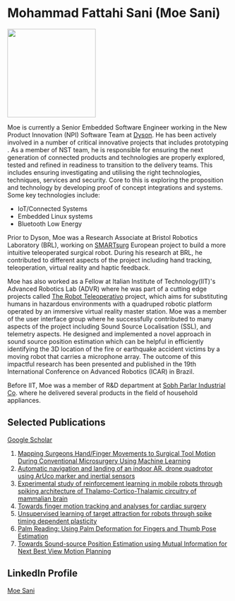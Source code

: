 # Mohammad Fattahi Sani (Moe Sani)

<img height="200" src="https://github.com/moe-sani/website/blob/master/moe.jpg?raw=true" width="200"/>

Moe is currently a Senior Embedded Software Engineer working in the New Product Innovation (NPI) Software Team at [Dyson](http://dyson.co.uk). He has been actively involved in a number of critical innovative projects that includes prototyping .
As a member of NST team, he is responsible for ensuring the next generation of connected products and technologies are properly explored, tested and refined in readiness to transition to the delivery teams. This includes ensuring investigating and utilising the right technologies, techniques, services and security. Core to this is exploring the proposition and technology by developing proof of concept integrations and systems.
Some key technologies include:
* IoT/Connected Systems
* Embedded Linux systems
* Bluetooth Low Energy


Prior to Dyson, Moe was a Research Associate at Bristol Robotics Laboratory (BRL), working on [SMARTsurg](https://smartsurg-project.eu) European project to build a more intuitive teleoperated surgical robot. During his research at BRL, he contributed to different aspects of the project including hand tracking, teleoperation, virtual reality and haptic feedback.


Moe has also worked as a Fellow at Italian Institute of Technology(IIT)'s Advanced Robotics Lab (ADVR) where he was part of a cutting edge projects called [The Robot Teleoperativo](https://advr.iit.it/projects/inail-scc/teleoperazione) project, which aims for substituting humans in hazardous environments with a quadruped robotic platform operated by an immersive virtual reality master station. Moe was a member of the user interface group where he successfully contributed to many aspects of the project including Sound Source Localisation (SSL), and telemetry aspects. He designed and implemented a novel approach in sound source position estimation which can be helpful in efficiently identifying the 3D location of the fire or earthquake accident victims by a moving robot that carries a microphone array. The outcome of this impactful research has been presented and published in the 19th International Conference on Advanced Robotics (ICAR) in Brazil. 


Before IIT, Moe was a member of R&D department at [Sobh Parlar Industrial Co](http://parlar.ir/en/). where he delivered several products in the field of household appliances.


## Selected Publications
[Google Scholar](https://scholar.google.co.uk/citations?user=jP9cQ5IAAAAJ&hl=en)
1. [Mapping Surgeons Hand/Finger Movements to Surgical Tool Motion During Conventional Microsurgery Using Machine Learning](https://scholar.google.co.uk/citations?view_op=view_citation&hl=en&user=jP9cQ5IAAAAJ&citation_for_view=jP9cQ5IAAAAJ:eQOLeE2rZwMC)
2. [Automatic navigation and landing of an indoor AR. drone quadrotor using ArUco marker and inertial sensors](https://scholar.google.co.uk/citations?view_op=view_citation&hl=en&user=jP9cQ5IAAAAJ&citation_for_view=jP9cQ5IAAAAJ:9yKSN-GCB0IC)
3. [Experimental study of reinforcement learning in mobile robots through spiking architecture of Thalamo-Cortico-Thalamic circuitry of mammalian brain](https://scholar.google.co.uk/citations?view_op=view_citation&hl=en&user=jP9cQ5IAAAAJ&citation_for_view=jP9cQ5IAAAAJ:IjCSPb-OGe4C)
4. [Towards finger motion tracking and analyses for cardiac surgery](https://scholar.google.co.uk/citations?view_op=view_citation&hl=en&user=jP9cQ5IAAAAJ&citation_for_view=jP9cQ5IAAAAJ:u-x6o8ySG0sC)
5. [Unsupervised learning of target attraction for robots through spike timing dependent plasticity](https://scholar.google.co.uk/citations?view_op=view_citation&hl=en&user=jP9cQ5IAAAAJ&citation_for_view=jP9cQ5IAAAAJ:d1gkVwhDpl0C)
6. [Palm Reading: Using Palm Deformation for Fingers and Thumb Pose Estimation](https://scholar.google.co.uk/citations?view_op=view_citation&hl=en&user=jP9cQ5IAAAAJ&citation_for_view=jP9cQ5IAAAAJ:Tyk-4Ss8FVUC)
7. [Towards Sound-source Position Estimation using Mutual Information for Next Best View Motion Planning](https://scholar.google.co.uk/citations?view_op=view_citation&hl=en&user=jP9cQ5IAAAAJ&citation_for_view=jP9cQ5IAAAAJ:Y0pCki6q_DkC)

## LinkedIn Profile
<script src="https://platform.linkedin.com/badges/js/profile.js" async defer type="text/javascript"></script>

<div class="badge-base LI-profile-badge" data-locale="en_US" data-size="large" data-theme="light" data-type="HORIZONTAL" data-vanity="moe-sani" data-version="v1"><a class="badge-base__link LI-simple-link" href="https://uk.linkedin.com/in/moe-sani?trk=profile-badge">Moe Sani</a></div>
